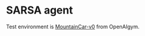 # SARSA agent

Test environment is <a href="https://gym.openai.com/envs/MountainCar-v0/">MountainCar-v0</a> from OpenAIgym.

